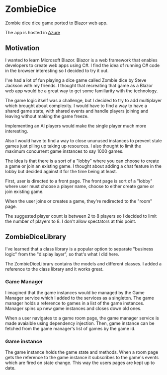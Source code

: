 # ZombieDice

Zombie dice dice game ported to Blazor web app.

The app is hosted in [Azure](https://zombiedice20230227014601.azurewebsites.net/)

## Motivation

I wanted to learn Microsoft Blazor. Blazor is a web framework that enables developers to create web apps using C#. I find the idea of running C# code in the browser interesting so I decided to try it out.

I've had a lot of fun playing a dice game called Zombie dice by Steve Jackson with my friends. I thought that recreating that game as a Blazor web app would be a great way to get some familiarity with the technology.

The game logic itself was a challenge, but I decided to try to add multiplayer which brought about complexity. I would have to find a way to have a shared game state, with shared events and handle players joining and leaving without making the game freeze.

Implementing an AI players would make the single player much more interesting.

Also I would have to find a way to close ununused instances to prevent stale games just piling up taking up resources. I also thought to limit the maximum concurrent game instances to say 1000 games.

The idea is that there is a sort of a "lobby" where you can choose to create a game or join an existing game. I thought about adding a chat feature in the lobby but decided against it for the time being at least.

First, user is directed to a front page. The front page is sort of a "lobby" where user must choose a player name, choose to either create game or join existing game.

When the user joins or creates a game, they're redirected to the "room" page.

The suggested player count is between 2 to 8 players so I decided to limit the number of players to 8. I don't allow spectators at this point.

## ZombieDiceLibrary

I've learned that a class library is a popular option to separate "business logic" from the "display layer", so that's what I did here.

The ZombieDiceLibrary contains the models and different classes. I added a reference to the class library and it works great.

### Game Manager

I imagined that the game instances would be managed by the Game Manager service which I added to the services as a singleton. The game manager holds a reference to games in a list of the game instances. Manager spins up new game instances and closes down old ones.

When a user navigates to a game room page, the game manager service is made avaialble using dependency injection. Then, game instance can be fetched from the game manager's list of games by the game id.

### Game instance

The game instance holds the game state and methods. When a room page gets the reference to the game instance it subscribes to the game's events which are fired on state change. This way the users pages are kept up to date.